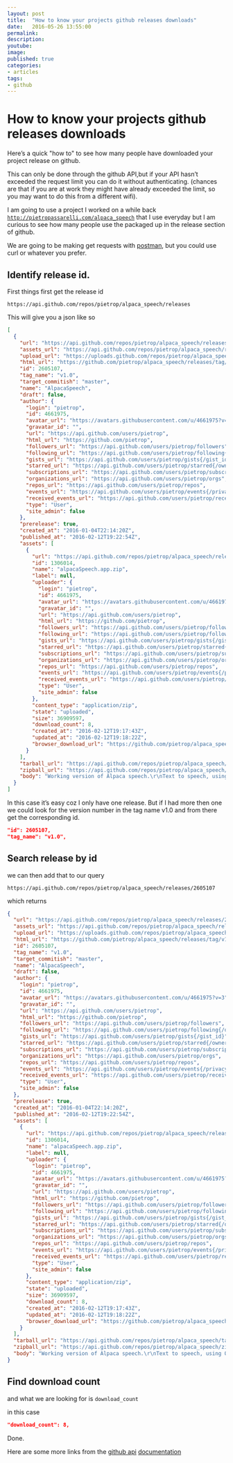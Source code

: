 ```yaml
---
layout: post
title:  "How to know your projects github releases downloads"
date:   2016-05-26 13:55:00
permalink:
description:
youtube:
image:
published: true
categories:
- articles
tags:
- github
---
```


# How to know your projects github releases downloads

Here’s a quick "how to" to see how many people have downloaded your project release on github.

This can only be done through the github API,but if your API hasn’t exceeded the request limit you can do it without authenticating. (chances are that if you are at work they might have already exceeded the limit, so you may want to do this from a different wifi).

I am going to use a project I worked on a while back [`http://pietropassarelli.com/alpaca_speech`](http://pietropassarelli.com/alpaca_speech) that I use everyday but I am curious to see how many people use the packaged up in the release section of github.


We are going to be making get requests with [postman](https://www.getpostman.com/), but you could use curl or whatever you prefer.

## Identify release id.

First things first get the release id

```
https://api.github.com/repos/pietrop/alpaca_speech/releases
```

This will give you a json like so

```json
[
  {
    "url": "https://api.github.com/repos/pietrop/alpaca_speech/releases/2605107",
    "assets_url": "https://api.github.com/repos/pietrop/alpaca_speech/releases/2605107/assets",
    "upload_url": "https://uploads.github.com/repos/pietrop/alpaca_speech/releases/2605107/assets{?name,label}",
    "html_url": "https://github.com/pietrop/alpaca_speech/releases/tag/v1.0",
    "id": 2605107,
    "tag_name": "v1.0",
    "target_commitish": "master",
    "name": "AlpacaSpeech",
    "draft": false,
    "author": {
      "login": "pietrop",
      "id": 4661975,
      "avatar_url": "https://avatars.githubusercontent.com/u/4661975?v=3",
      "gravatar_id": "",
      "url": "https://api.github.com/users/pietrop",
      "html_url": "https://github.com/pietrop",
      "followers_url": "https://api.github.com/users/pietrop/followers",
      "following_url": "https://api.github.com/users/pietrop/following{/other_user}",
      "gists_url": "https://api.github.com/users/pietrop/gists{/gist_id}",
      "starred_url": "https://api.github.com/users/pietrop/starred{/owner}{/repo}",
      "subscriptions_url": "https://api.github.com/users/pietrop/subscriptions",
      "organizations_url": "https://api.github.com/users/pietrop/orgs",
      "repos_url": "https://api.github.com/users/pietrop/repos",
      "events_url": "https://api.github.com/users/pietrop/events{/privacy}",
      "received_events_url": "https://api.github.com/users/pietrop/received_events",
      "type": "User",
      "site_admin": false
    },
    "prerelease": true,
    "created_at": "2016-01-04T22:14:20Z",
    "published_at": "2016-02-12T19:22:54Z",
    "assets": [
      {
        "url": "https://api.github.com/repos/pietrop/alpaca_speech/releases/assets/1306014",
        "id": 1306014,
        "name": "alpacaSpeech.app.zip",
        "label": null,
        "uploader": {
          "login": "pietrop",
          "id": 4661975,
          "avatar_url": "https://avatars.githubusercontent.com/u/4661975?v=3",
          "gravatar_id": "",
          "url": "https://api.github.com/users/pietrop",
          "html_url": "https://github.com/pietrop",
          "followers_url": "https://api.github.com/users/pietrop/followers",
          "following_url": "https://api.github.com/users/pietrop/following{/other_user}",
          "gists_url": "https://api.github.com/users/pietrop/gists{/gist_id}",
          "starred_url": "https://api.github.com/users/pietrop/starred{/owner}{/repo}",
          "subscriptions_url": "https://api.github.com/users/pietrop/subscriptions",
          "organizations_url": "https://api.github.com/users/pietrop/orgs",
          "repos_url": "https://api.github.com/users/pietrop/repos",
          "events_url": "https://api.github.com/users/pietrop/events{/privacy}",
          "received_events_url": "https://api.github.com/users/pietrop/received_events",
          "type": "User",
          "site_admin": false
        },
        "content_type": "application/zip",
        "state": "uploaded",
        "size": 36909597,
        "download_count": 8,
        "created_at": "2016-02-12T19:17:43Z",
        "updated_at": "2016-02-12T19:18:22Z",
        "browser_download_url": "https://github.com/pietrop/alpaca_speech/releases/download/v1.0/alpacaSpeech.app.zip"
      }
    ],
    "tarball_url": "https://api.github.com/repos/pietrop/alpaca_speech/tarball/v1.0",
    "zipball_url": "https://api.github.com/repos/pietrop/alpaca_speech/zipball/v1.0",
    "body": "Working version of Alpaca speech.\r\nText to speech, using OS X default voices. \r\n\r\n### Keyboards shortcuts\r\n\r\n#### Reading shortcuts\r\n\r\n`cmd` +`e`   `Read/Stop`\r\n`cmd` +`ArrowUp`   `Increase voice speed`\r\n`cmd` +`ArrowDown`   `decrease voice speed`\r\n\r\n#### Change languages\r\n\r\n`cmd` +`1`   `English - Alex`\r\n`cmd` +`2`   `Italian - Luca`\r\n`cmd` +`3`   `Spanish - Jorge`\r\n`cmd` +`4`   `French - Thomas`\r\n\r\n\r\n\r\n#### OS X System Shortcuts\r\nadded minimise mac keyboard shortcut `cmd` + `m` and quit `cmd` + `q`.\r\nAs well as possibility to read voices available on system and populate the list with that."
  }
]
```

In this case it’s easy coz I only have one release.  But if I had more then one we could look for the version number in the tag name v1.0 and from there get the corresponding id.

 ```json
"id": 2605107,
"tag_name": "v1.0",
```

## Search release by id
we can then add that to our query


```
https://api.github.com/repos/pietrop/alpaca_speech/releases/2605107
```

which returns

```json
{
  "url": "https://api.github.com/repos/pietrop/alpaca_speech/releases/2605107",
  "assets_url": "https://api.github.com/repos/pietrop/alpaca_speech/releases/2605107/assets",
  "upload_url": "https://uploads.github.com/repos/pietrop/alpaca_speech/releases/2605107/assets{?name,label}",
  "html_url": "https://github.com/pietrop/alpaca_speech/releases/tag/v1.0",
  "id": 2605107,
  "tag_name": "v1.0",
  "target_commitish": "master",
  "name": "AlpacaSpeech",
  "draft": false,
  "author": {
    "login": "pietrop",
    "id": 4661975,
    "avatar_url": "https://avatars.githubusercontent.com/u/4661975?v=3",
    "gravatar_id": "",
    "url": "https://api.github.com/users/pietrop",
    "html_url": "https://github.com/pietrop",
    "followers_url": "https://api.github.com/users/pietrop/followers",
    "following_url": "https://api.github.com/users/pietrop/following{/other_user}",
    "gists_url": "https://api.github.com/users/pietrop/gists{/gist_id}",
    "starred_url": "https://api.github.com/users/pietrop/starred{/owner}{/repo}",
    "subscriptions_url": "https://api.github.com/users/pietrop/subscriptions",
    "organizations_url": "https://api.github.com/users/pietrop/orgs",
    "repos_url": "https://api.github.com/users/pietrop/repos",
    "events_url": "https://api.github.com/users/pietrop/events{/privacy}",
    "received_events_url": "https://api.github.com/users/pietrop/received_events",
    "type": "User",
    "site_admin": false
  },
  "prerelease": true,
  "created_at": "2016-01-04T22:14:20Z",
  "published_at": "2016-02-12T19:22:54Z",
  "assets": [
    {
      "url": "https://api.github.com/repos/pietrop/alpaca_speech/releases/assets/1306014",
      "id": 1306014,
      "name": "alpacaSpeech.app.zip",
      "label": null,
      "uploader": {
        "login": "pietrop",
        "id": 4661975,
        "avatar_url": "https://avatars.githubusercontent.com/u/4661975?v=3",
        "gravatar_id": "",
        "url": "https://api.github.com/users/pietrop",
        "html_url": "https://github.com/pietrop",
        "followers_url": "https://api.github.com/users/pietrop/followers",
        "following_url": "https://api.github.com/users/pietrop/following{/other_user}",
        "gists_url": "https://api.github.com/users/pietrop/gists{/gist_id}",
        "starred_url": "https://api.github.com/users/pietrop/starred{/owner}{/repo}",
        "subscriptions_url": "https://api.github.com/users/pietrop/subscriptions",
        "organizations_url": "https://api.github.com/users/pietrop/orgs",
        "repos_url": "https://api.github.com/users/pietrop/repos",
        "events_url": "https://api.github.com/users/pietrop/events{/privacy}",
        "received_events_url": "https://api.github.com/users/pietrop/received_events",
        "type": "User",
        "site_admin": false
      },
      "content_type": "application/zip",
      "state": "uploaded",
      "size": 36909597,
      "download_count": 8,
      "created_at": "2016-02-12T19:17:43Z",
      "updated_at": "2016-02-12T19:18:22Z",
      "browser_download_url": "https://github.com/pietrop/alpaca_speech/releases/download/v1.0/alpacaSpeech.app.zip"
    }
  ],
  "tarball_url": "https://api.github.com/repos/pietrop/alpaca_speech/tarball/v1.0",
  "zipball_url": "https://api.github.com/repos/pietrop/alpaca_speech/zipball/v1.0",
  "body": "Working version of Alpaca speech.\r\nText to speech, using OS X default voices. \r\n\r\n### Keyboards shortcuts\r\n\r\n#### Reading shortcuts\r\n\r\n`cmd` +`e`   `Read/Stop`\r\n`cmd` +`ArrowUp`   `Increase voice speed`\r\n`cmd` +`ArrowDown`   `decrease voice speed`\r\n\r\n#### Change languages\r\n\r\n`cmd` +`1`   `English - Alex`\r\n`cmd` +`2`   `Italian - Luca`\r\n`cmd` +`3`   `Spanish - Jorge`\r\n`cmd` +`4`   `French - Thomas`\r\n\r\n\r\n\r\n#### OS X System Shortcuts\r\nadded minimise mac keyboard shortcut `cmd` + `m` and quit `cmd` + `q`.\r\nAs well as possibility to read voices available on system and populate the list with that."
}
```

## Find download count
and what we are looking for is  `download_count`

in this case

```json
"download_count": 8,
```

Done.

Here are some more links from the [github api](https://developer.github.com/v3/) [documentation](https://developer.github.com/v3/repos/releases/#get-a-single-release)
